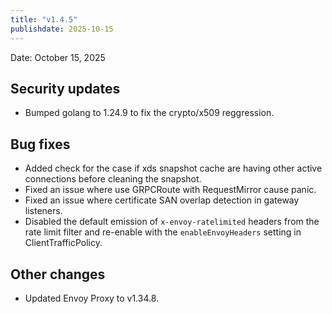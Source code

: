 ```yaml
---
title: "v1.4.5"
publishdate: 2025-10-15
---
```


Date: October 15, 2025

## Security updates

- Bumped golang to 1.24.9 to fix the crypto/x509 reggression.

## Bug fixes

- Added check for the case if xds snapshot cache are having other active connections before cleaning the snapshot.
- Fixed an issue where use GRPCRoute with RequestMirror cause panic.
- Fixed an issue where certificate SAN overlap detection in gateway listeners.
- Disabled the default emission of `x-envoy-ratelimited` headers from the rate limit filter and re-enable with the `enableEnvoyHeaders` setting in ClientTrafficPolicy.

## Other changes

- Updated Envoy Proxy to v1.34.8.
